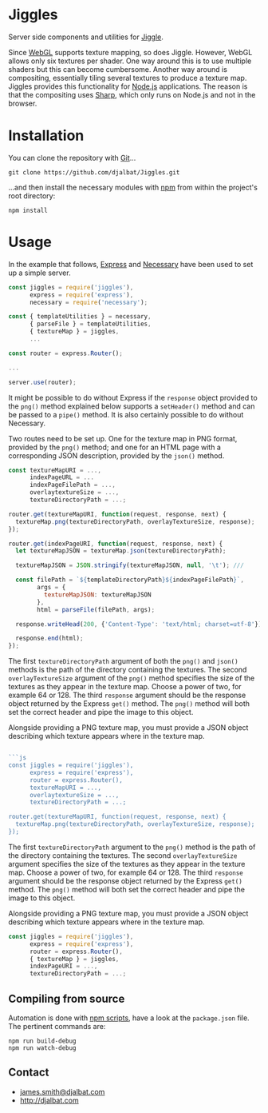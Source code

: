 # Jiggles

Server side components and utilities for [Jiggle](https://github.com/djalbat/Jiggle).

Since [WebGL](https://developer.mozilla.org/en-US/docs/Web/API/WebGL_API) supports texture mapping, so does Jiggle. However, WebGL allows only six textures per shader. One way around this is to use multiple shaders but this can become cumbersome. Another way around is compositing, essentially tiling several textures to produce a texture map. Jiggles provides this functionality for [Node.js](https://nodejs.org) applications. The reason is that the compositing uses [Sharp](http://sharp.pixelplumbing.com/), which only runs on Node.js and not in the browser.

# Installation

You can clone the repository with [Git](https://git-scm.com/)...

    git clone https://github.com/djalbat/Jiggles.git

...and then install the necessary modules with [npm](https://www.npmjs.com/) from within the project's root directory:

    npm install
    
# Usage

In the example that follows, [Express](https://expressjs.com/) and [Necessary](https://github.com/djalbat/Necessary) have been used to set up a simple server.
```js
const jiggles = require('jiggles'),
      express = require('express'),
      necessary = require('necessary');

const { templateUtilities } = necessary,
      { parseFile } = templateUtilities,
      { textureMap } = jiggles,
      ...

const router = express.Router();

...

server.use(router);
```
It might be possible to do without Express if the `response` object provided to the `png()` method explained below supports a `setHeader()` method and can be passed to a `pipe()` method. It is also certainly possible to do without Necessary.

Two routes need to be set up. One for the texture map in PNG format, provided by the `png()` method; and one for an HTML page with a corresponding JSON description, provided by the `json()` method.
```js
const textureMapURI = ...,
      indexPageURL = ...
      indexPageFilePath = ...,
      overlaytextureSize = ...,
      textureDirectoryPath = ...;

router.get(textureMapURI, function(request, response, next) {
  textureMap.png(textureDirectoryPath, overlayTextureSize, response);
});

router.get(indexPageURI, function(request, response, next) {
  let textureMapJSON = textureMap.json(textureDirectoryPath);

  textureMapJSON = JSON.stringify(textureMapJSON, null, '\t'); ///

  const filePath = `${templateDirectoryPath}${indexPageFilePath}`,
        args = {
          textureMapJSON: textureMapJSON
        },
        html = parseFile(filePath, args);

  response.writeHead(200, {'Content-Type': 'text/html; charset=utf-8'});

  response.end(html);
});
```
The first `textureDirectoryPath` argument of both the `png()` and `json()` methods is the path of the directory containing the textures. The second `overlayTextureSize` argument of the `png()` method specifies the size of the textures as they appear in the texture map. Choose a power of two, for example 64 or 128. The third `response` argument should be the response object returned by the Express `get()` method. The `png()` method will both set the correct header and pipe the image to this object.

Alongside providing a PNG texture map, you must provide a JSON object describing which texture appears where in the texture map.
```js

```js
const jiggles = require('jiggles'),
      express = require('express'),
      router = express.Router(),
      textureMapURI = ...,
      overlaytextureSize = ...,
      textureDirectoryPath = ...;

router.get(textureMapURI, function(request, response, next) {
  textureMap.png(textureDirectoryPath, overlayTextureSize, response);
});
```
The first `textureDirectoryPath` argument to the `png()` method is the path of the directory containing the textures. The second `overlayTextureSize` argument specifies the size of the textures as they appear in the texture map. Choose a power of two, for example 64 or 128. The third `response` argument should be the response object returned by the Express `get()` method. The `png()` method will both set the correct header and pipe the image to this object.

Alongside providing a PNG texture map, you must provide a JSON object describing which texture appears where in the texture map.
```js
const jiggles = require('jiggles'),
      express = require('express'),
      router = express.Router(),
      { textureMap } = jiggles,
      indexPageURI = ...,
      textureDirectoryPath = ...;


```

## Compiling from source

Automation is done with [npm scripts](https://docs.npmjs.com/misc/scripts), have a look at the `package.json` file. The pertinent commands are:

    npm run build-debug
    npm run watch-debug
    
## Contact

- james.smith@djalbat.com
- http://djalbat.com
